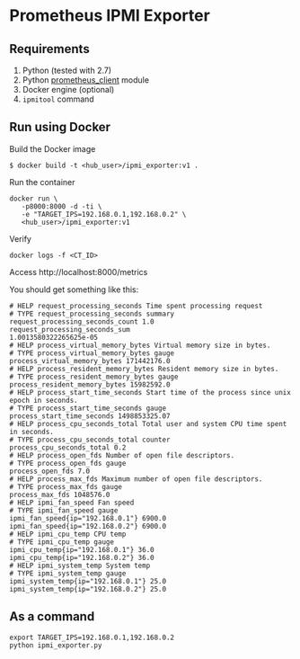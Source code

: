 Prometheus IPMI Exporter
===


Requirements
---

1. Python (tested with 2.7)
2. Python [prometheus_client](https://github.com/prometheus/client_python) module
3. Docker engine (optional)
4. `ipmitool` command


Run using Docker
---

Build the Docker image
```
$ docker build -t <hub_user>/ipmi_exporter:v1 .
```
Run the container
```
docker run \
   -p8000:8000 -d -ti \
   -e "TARGET_IPS=192.168.0.1,192.168.0.2" \
   <hub_user>/ipmi_exporter:v1
```
Verify
```
docker logs -f <CT_ID>
```
Access http://localhost:8000/metrics

You should get something like this:

```
# HELP request_processing_seconds Time spent processing request
# TYPE request_processing_seconds summary 
request_processing_seconds_count 1.0 
request_processing_seconds_sum
1.0013580322265625e-05
# HELP process_virtual_memory_bytes Virtual memory size in bytes.
# TYPE process_virtual_memory_bytes gauge 
process_virtual_memory_bytes 171442176.0
# HELP process_resident_memory_bytes Resident memory size in bytes.
# TYPE process_resident_memory_bytes gauge 
process_resident_memory_bytes 15982592.0
# HELP process_start_time_seconds Start time of the process since unix epoch in seconds.
# TYPE process_start_time_seconds gauge 
process_start_time_seconds 1498853325.07
# HELP process_cpu_seconds_total Total user and system CPU time spent in seconds.
# TYPE process_cpu_seconds_total counter 
process_cpu_seconds_total 0.2
# HELP process_open_fds Number of open file descriptors.
# TYPE process_open_fds gauge
process_open_fds 7.0
# HELP process_max_fds Maximum number of open file descriptors.
# TYPE process_max_fds gauge
process_max_fds 1048576.0
# HELP ipmi_fan_speed Fan speed
# TYPE ipmi_fan_speed gauge 
ipmi_fan_speed{ip="192.168.0.1"} 6900.0 
ipmi_fan_speed{ip="192.168.0.2"} 6900.0
# HELP ipmi_cpu_temp CPU temp
# TYPE ipmi_cpu_temp gauge 
ipmi_cpu_temp{ip="192.168.0.1"} 36.0 
ipmi_cpu_temp{ip="192.168.0.2"} 36.0
# HELP ipmi_system_temp System temp
# TYPE ipmi_system_temp gauge 
ipmi_system_temp{ip="192.168.0.1"} 25.0 
ipmi_system_temp{ip="192.168.0.2"} 25.0
```

As a command
---

```
export TARGET_IPS=192.168.0.1,192.168.0.2
python ipmi_exporter.py
```

